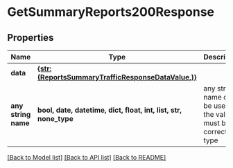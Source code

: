 # GetSummaryReports200Response


## Properties
Name | Type | Description | Notes
------------ | ------------- | ------------- | -------------
**data** | [**{str: (ReportsSummaryTrafficResponseDataValue,)}**](ReportsSummaryTrafficResponseDataValue.md) |  | [optional] 
**any string name** | **bool, date, datetime, dict, float, int, list, str, none_type** | any string name can be used but the value must be the correct type | [optional]

[[Back to Model list]](../../README.md#models) [[Back to API list]](../../README.md#available-methods) [[Back to README]](../../README.md)


